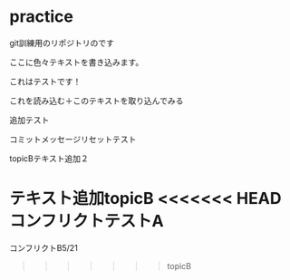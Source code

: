 # practice
git訓練用のリポジトリのです

ここに色々テキストを書き込みます。

これはテストです！

これを読み込む＋このテキストを取り込んでみる

追加テスト

コミットメッセージリセットテスト

topicBテキスト追加２


テキスト追加topicB
<<<<<<< HEAD
コンフリクトテストA
=======
コンフリクトB5/21
>>>>>>> topicB
